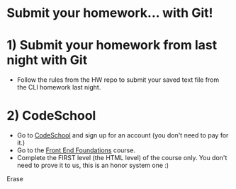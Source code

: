 # Submit your homework... with Git!

# 1) Submit your homework from last night with Git
- Follow the rules from the HW repo to submit your saved text file from the CLI homework last night.

# 2) CodeSchool
- Go to [CodeSchool](https://codeschool.com) and sign up for an account (you don't need to pay for it.)
- Go to the [Front End Foundations](https://www.codeschool.com/courses/front-end-foundations) course.
- Complete the FIRST level (the HTML level) of the course only. You don't need to prove it to us, this is an honor system one :)

Erase
